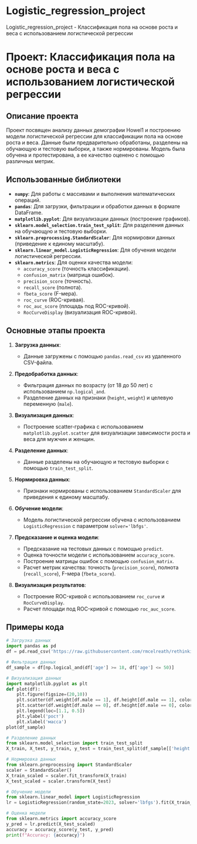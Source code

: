 # Logistic_regression_project
Logistic_regression_project -  Классификация пола на основе роста и веса с использованием логистической регрессии

# Проект: Классификация пола на основе роста и веса с использованием логистической регрессии

## Описание проекта
Проект посвящен анализу данных демографии Howel1 и построению модели логистической регрессии для классификации пола на основе роста и веса. Данные были предварительно обработаны, разделены на обучающую и тестовую выборки, а также нормированы. Модель была обучена и протестирована, а ее качество оценено с помощью различных метрик.

## Использованные библиотеки
- **`numpy`**: Для работы с массивами и выполнения математических операций.
- **`pandas`**: Для загрузки, фильтрации и обработки данных в формате DataFrame.
- **`matplotlib.pyplot`**: Для визуализации данных (построение графиков).
- **`sklearn.model_selection.train_test_split`**: Для разделения данных на обучающую и тестовую выборки.
- **`sklearn.preprocessing.StandardScaler`**: Для нормировки данных (приведение к единому масштабу).
- **`sklearn.linear_model.LogisticRegression`**: Для обучения модели логистической регрессии.
- **`sklearn.metrics`**: Для оценки качества модели:
  - `accuracy_score` (точность классификации).
  - `confusion_matrix` (матрица ошибок).
  - `precision_score` (точность).
  - `recall_score` (полнота).
  - `fbeta_score` (F-мера).
  - `roc_curve` (ROC-кривая).
  - `roc_auc_score` (площадь под ROC-кривой).
  - `RocCurveDisplay` (визуализация ROC-кривой).

## Основные этапы проекта
1. **Загрузка данных**:
   - Данные загружены с помощью `pandas.read_csv` из удаленного CSV-файла.

2. **Предобработка данных**:
   - Фильтрация данных по возрасту (от 18 до 50 лет) с использованием `np.logical_and`.
   - Разделение данных на признаки (`height`, `weight`) и целевую переменную (`male`).

3. **Визуализация данных**:
   - Построение scatter-графика с использованием `matplotlib.pyplot.scatter` для визуализации зависимости роста и веса для мужчин и женщин.

4. **Разделение данных**:
   - Данные разделены на обучающую и тестовую выборки с помощью `train_test_split`.

5. **Нормировка данных**:
   - Признаки нормированы с использованием `StandardScaler` для приведения к единому масштабу.

6. **Обучение модели**:
   - Модель логистической регрессии обучена с использованием `LogisticRegression` с параметром `solver='lbfgs'`.

7. **Предсказание и оценка модели**:
   - Предсказание на тестовых данных с помощью `predict`.
   - Оценка точности модели с использованием `accuracy_score`.
   - Построение матрицы ошибок с помощью `confusion_matrix`.
   - Расчет метрик качества: точность (`precision_score`), полнота (`recall_score`), F-мера (`fbeta_score`).

8. **Визуализация результатов**:
   - Построение ROC-кривой с использованием `roc_curve` и `RocCurveDisplay`.
   - Расчет площади под ROC-кривой с помощью `roc_auc_score`.

## Примеры кода
```python
# Загрузка данных
import pandas as pd
df = pd.read_csv('https://raw.githubusercontent.com/rmcelreath/rethinking/master/data/Howell1.csv', sep=';')

# Фильтрация данных
df_sample = df[np.logical_and(df['age'] >= 18, df['age'] <= 50)]

# Визуализация данных
import matplotlib.pyplot as plt
def plot(df):
    plt.figure(figsize=(20,10))
    plt.scatter(df.weight[df.male == 1], df.height[df.male == 1], color='blue', label='male')
    plt.scatter(df.weight[df.male == 0], df.height[df.male == 0], color='red', label='female')
    plt.legend(loc=[1.1, 0.5])
    plt.ylabel('рост')
    plt.xlabel('масса')
plot(df_sample)

# Разделение данных
from sklearn.model_selection import train_test_split
X_train, X_test, y_train, y_test = train_test_split(df_sample[['height', 'weight']], df_sample['male'], test_size=0.3, random_state=1)

# Нормировка данных
from sklearn.preprocessing import StandardScaler
scaler = StandardScaler()
X_train_scaled = scaler.fit_transform(X_train)
X_test_scaled = scaler.transform(X_test)

# Обучение модели
from sklearn.linear_model import LogisticRegression
lr = LogisticRegression(random_state=2023, solver='lbfgs').fit(X_train_scaled, y_train)

# Оценка модели
from sklearn.metrics import accuracy_score
y_pred = lr.predict(X_test_scaled)
accuracy = accuracy_score(y_test, y_pred)
print(f"Accuracy: {accuracy}")
